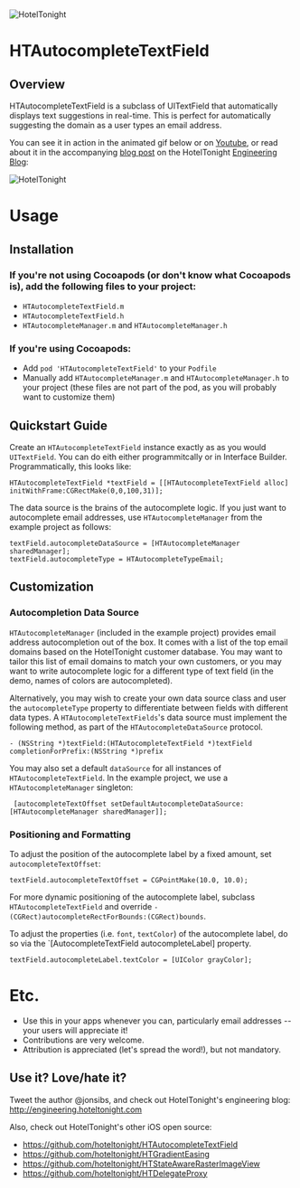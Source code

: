 <img src="https://raw.github.com/hoteltonight/HTAutocompleteTextField/master/ht-logo-black.png" alt="HotelTonight" title="HotelTonight" style="display:block; margin: 10px auto 30px auto;">

# HTAutocompleteTextField

## Overview

HTAutocompleteTextField is a subclass of UITextField that automatically displays text suggestions in real-time.  This is perfect for automatically suggesting the domain as a user types an email address.

You can see it in action in the animated gif below or on [Youtube](http://youtu.be/lzqB4MXluvY), or read about it in the accompanying [blog post](http://engineering.hoteltonight.com/lets-stop-making-our-users-type-gmailcom) on the HotelTonight [Engineering Blog](http://engineering.hoteltonight.com/):

<img src="https://raw.github.com/hoteltonight/HTAutocompleteTextField/master/demo.gif" alt="HotelTonight" title="HTAutocompleteTextField in action" style="display:block; margin: 10px auto 30px auto; align:center">

# Usage

## Installation

### If you're not using Cocoapods (or don't know what Cocoapods is), add the following files to your project:
* `HTAutocompleteTextField.m`
* `HTAutocompleteTextField.h`
* `HTAutocompleteManager.m` and `HTAutocompleteManager.h`

### If you're using Cocoapods:
* Add `pod 'HTAutocompleteTextField'` to your `Podfile`
* Manually add `HTAutocompleteManager.m` and `HTAutocompleteManager.h` to your project (these files are not part of the pod, as you will probably want to customize them)

## Quickstart Guide

Create an `HTAutocompleteTextField` instance exactly as as you would `UITextField`.  You can do eith either programmitcally or in Interface Builder.  Programmatically, this looks like:

    HTAutocompleteTextField *textField = [[HTAutocompleteTextField alloc] initWithFrame:CGRectMake(0,0,100,31)];

The data source is the brains of the autocomplete logic.  If you just want to autocomplete email addresses, use `HTAutocompleteManager` from the example project as follows:

    textField.autocompleteDataSource = [HTAutocompleteManager sharedManager];
    textField.autocompleteType = HTAutocompleteTypeEmail;

## Customization

### Autocompletion Data Source

`HTAutocompleteManager` (included in the example project) provides email address autocompletion out of the box.  It comes with a list of the top email domains based on the HotelTonight customer database.  You may want to tailor this list of email domains to match your own customers, or you may want to write autocomplete logic for a different type of text field (in the demo, names of colors are autocompleted).

Alternatively, you may wish to create your own data source class and user the `autocompleteType` property to differentiate between fields with different data types.  A `HTAutocompleteTextFields`'s data source must implement the following method, as part of the `HTAutocompleteDataSource` protocol.

    - (NSString *)textField:(HTAutocompleteTextField *)textField completionForPrefix:(NSString *)prefix

You may also set a default `dataSource` for all instances of `HTAutocompleteTextField`.  In the example project, we use a `HTAutocompleteManager` singleton:

     [autocompleteTextOffset setDefaultAutocompleteDataSource:[HTAutocompleteManager sharedManager]];

### Positioning and Formatting

To adjust the position of the autocomplete label by a fixed amount, set `autocompleteTextOffset`:

    textField.autocompleteTextOffset = CGPointMake(10.0, 10.0);

For more dynamic positioning of the autocomplete label, subclass `HTAutocompleteTextField` and override `- (CGRect)autocompleteRectForBounds:(CGRect)bounds`.

To adjust the properties (i.e. `font`, `textColor`) of the autocomplete label, do so via the `[AutocompleteTextField autocompleteLabel] property.

    textField.autocompleteLabel.textColor = [UIColor grayColor];
    
# Etc.

* Use this in your apps whenever you can, particularly email addresses -- your users will appreciate it!
* Contributions are very welcome.
* Attribution is appreciated (let's spread the word!), but not mandatory.

## Use it? Love/hate it?

Tweet the author @jonsibs, and check out HotelTonight's engineering blog: http://engineering.hoteltonight.com

Also, check out HotelTonight's other iOS open source:
* https://github.com/hoteltonight/HTAutocompleteTextField
* https://github.com/hoteltonight/HTGradientEasing
* https://github.com/hoteltonight/HTStateAwareRasterImageView
* https://github.com/hoteltonight/HTDelegateProxy
